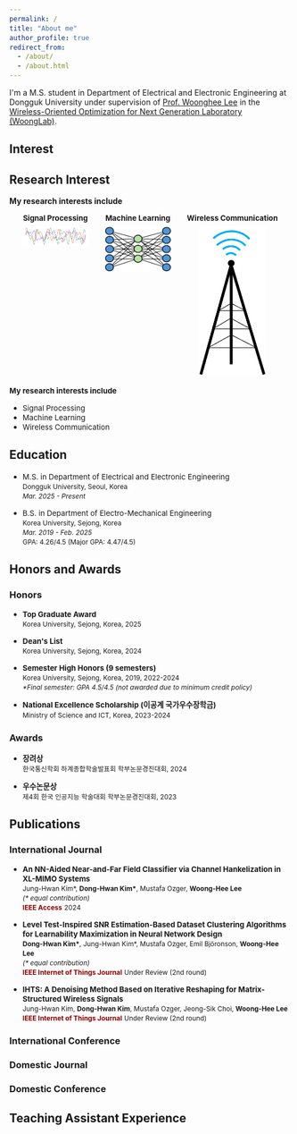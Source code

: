 ```yaml
---
permalink: /
title: "About me"
author_profile: true
redirect_from:
  - /about/
  - /about.html
---
```


I'm a M.S. student in Department of Electrical and Electronic Engineering at Dongguk University under supervision of [Prof. Woonghee Lee](https://scholar.google.co.kr/citations?user=45Y7T0UAAAAJ&hl=ko&oi=ao) in the [Wireless-Oriented Optimization for Next Generation Laboratory (WoongLab)](https://sites.google.com/view/woonglab/home).

## Interest

<h2>Research Interest</h2>
<p><b>My research interests include</b></p>

<!-- 항목 + 이미지: 가로 배치 -->
<div style="display: flex; gap: 2em; justify-content: center; text-align: center; margin-top: 1em;">
  <!-- 항목 1 -->
  <div>
    <div style="font-size: 0.95em; font-weight: bold;">Signal Processing</div>
    <img src="/images/signal.png" alt="Signal Processing" style="width: 120px;margin-top: 0.5em;">
  </div>

  <!-- 항목 2 -->
  <div>
    <div style="font-size: 0.95em; font-weight: bold;">Machine Learning</div>
    <img src="/images/ml.png" alt="Machine Learning" style="width: 120px; margin-top: 0.5em;">
  </div>

  <!-- 항목 3 -->
  <div>
    <div style="font-size: 0.95em; font-weight: bold;">Wireless Communication</div>
    <img src="/images/wireless.png" alt="Wireless Communication" style="width: 120px; margin-top: 0.5em;">
  </div>
</div>

<p><span style="font-size: 0.95em;"><b>My research interests include</b></span></p>

<ul style="margin-top: 0.3em; margin-bottom: 0.3em;">
  <li><span style="font-size: 0.95em;">Signal Processing</span></li>
  <li><span style="font-size: 0.95em;">Machine Learning</span></li>
  <li><span style="font-size: 0.95em;">Wireless Communication</span></li>
</ul>

## Education

<ul>
  <li>
    <span style="font-size: 0.95em;">M.S. in Department of Electrical and Electronic Engineering</span><br>
    <span style="font-size: 0.85em;">Dongguk University, Seoul, Korea</span><br>
    <span style="font-size: 0.85em;"><i>Mar. 2025 - Present</i></span><br>
  </li>
</ul>

<ul>
  <li>
    <span style="font-size: 0.95em;">B.S. in Department of Electro-Mechanical Engineering</span><br>
    <span style="font-size: 0.85em;">Korea University, Sejong, Korea</span><br>
    <span style="font-size: 0.85em;"><i>Mar. 2019 - Feb. 2025</i></span><br>
    <span style="font-size: 0.85em;">GPA: 4.26/4.5 (Major GPA: 4.47/4.5)</span><br>
  </li>
</ul>

## Honors and Awards

### Honors

<ul>
  <li>
    <span style="font-size: 0.95em;"><b>Top Graduate Award</b></span><br>
    <span style="font-size: 0.85em;">Korea University, Sejong, Korea, 2025</span><br>
  </li>
</ul>

<ul>
  <li>
    <span style="font-size: 0.95em;"><b>Dean's List</b></span><br>
    <span style="font-size: 0.85em;">Korea University, Sejong, Korea, 2024</span><br>
  </li>
</ul>

<ul>
  <li>
    <span style="font-size: 0.95em;"><b>Semester High Honors (9 semesters)</b></span><br>
    <span style="font-size: 0.85em;">Korea University, Sejong, Korea, 2019, 2022-2024</span><br>
    <span style="font-size: 0.85em;"><i>*Final semester: GPA 4.5/4.5 (not awarded due to minimum credit policy)</i></span><br>
  </li>
</ul>

<ul>
  <li>
    <span style="font-size: 0.95em;"><b>National Excellence Scholarship (이공계 국가우수장학금)</b></span><br>
    <span style="font-size: 0.85em;">Ministry of Science and ICT, Korea, 2023-2024</span><br>
  </li>
</ul>

### Awards

<ul>
  <li>
    <span style="font-size: 0.95em;"><b>장려상</b></span><br>
    <span style="font-size: 0.85em;">한국통신학회 하계종합학술발표회 학부논문경진대회, 2024</span><br>
  </li>
</ul>

<ul>
  <li>
    <span style="font-size: 0.95em;"><b>우수논문상</b></span><br>
    <span style="font-size: 0.85em;">제4회 한국 인공지능 학술대회 학부논문경진대회, 2023</span><br>
  </li>
</ul>

## Publications

### International Journal

<ul>
  <li>
    <span style="font-size: 0.95em;"><b>An NN-Aided Near-and-Far Field Classifier via Channel Hankelization in XL-MIMO Systems</b></span><br>
    <span style="font-size: 0.85em;">Jung-Hwan Kim*, <b>Dong-Hwan Kim*</b>, Mustafa Ozger, <b>Woong-Hee Lee</b></span><br>
    <span style="font-size: 0.85em;"><i>(* equal contribution)</i></span><br>
    <span style="font-size: 0.85em;color: darkred; font-weight: bold;">IEEE Access</span> <span style="font-size: 0.85em;">2024 </span>
  </li>
</ul>

<ul>
  <li>
    <span style="font-size: 0.95em;"><b>Level Test-Inspired SNR Estimation-Based Dataset Clustering Algorithms for Learnability Maximization in Neural Network Design</b></span><br>
    <span style="font-size: 0.85em;"> <b>Dong-Hwan Kim*</b>, Jung-Hwan Kim*, Mustafa Ozger, Emil Björonson, <b>Woong-Hee Lee</b></span><br>
    <span style="font-size: 0.85em;"><i>(* equal contribution)</i></span><br>
    <span style="font-size: 0.85em;color: darkred; font-weight: bold;">IEEE Internet of Things Journal</span>
    <span style="font-size: 0.85em">Under Review (2nd round)</span>
  </li>
</ul>

<ul>
  <li>
    <span style="font-size: 0.95em;"><b>IHTS: A Denoising Method Based on Iterative Reshaping for Matrix-Structured Wireless Signals</b></span><br>
    <span style="font-size: 0.85em;">Jung-Hwan Kim, <b>Dong-Hwan Kim</b>, Mustafa Ozger, Jeong-Sik Choi, <b>Woong-Hee Lee</b></span><br>
    <span style="font-size: 0.85em;color: darkred; font-weight: bold;">IEEE Internet of Things Journal</span> 
    <span style="font-size: 0.85em">Under Review (2nd round)</span>
  </li>
</ul>

### International Conference

### Domestic Journal

### Domestic Conference

## Teaching Assistant Experience
